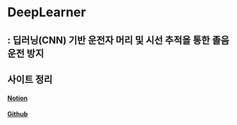 # DeepLearner
## : 딥러닝(CNN) 기반 운전자 머리 및 시선 추적을 통한 졸음운전 방지
## 사이트 정리
#### [Notion](http://bit.ly/ewhadeeplearner)
#### [Github](https://github.com/indigopyj/DeepLearner)
